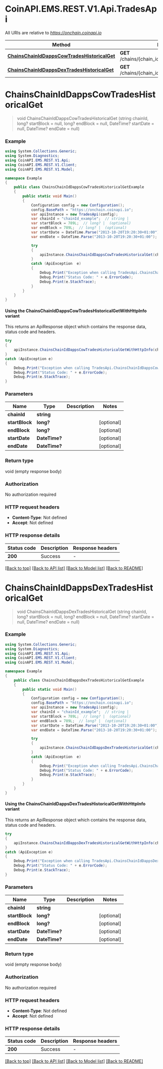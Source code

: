 # CoinAPI.EMS.REST.V1.Api.TradesApi

All URIs are relative to *https://onchain.coinapi.io*

| Method | HTTP request | Description |
|--------|--------------|-------------|
| [**ChainsChainIdDappsCowTradesHistoricalGet**](TradesApi.md#chainschainiddappscowtradeshistoricalget) | **GET** /chains/{chain_id}/dapps/cow/trades/historical |  |
| [**ChainsChainIdDappsDexTradesHistoricalGet**](TradesApi.md#chainschainiddappsdextradeshistoricalget) | **GET** /chains/{chain_id}/dapps/dex/trades/historical |  |

<a name="chainschainiddappscowtradeshistoricalget"></a>
# **ChainsChainIdDappsCowTradesHistoricalGet**
> void ChainsChainIdDappsCowTradesHistoricalGet (string chainId, long? startBlock = null, long? endBlock = null, DateTime? startDate = null, DateTime? endDate = null)



### Example
```csharp
using System.Collections.Generic;
using System.Diagnostics;
using CoinAPI.EMS.REST.V1.Api;
using CoinAPI.EMS.REST.V1.Client;
using CoinAPI.EMS.REST.V1.Model;

namespace Example
{
    public class ChainsChainIdDappsCowTradesHistoricalGetExample
    {
        public static void Main()
        {
            Configuration config = new Configuration();
            config.BasePath = "https://onchain.coinapi.io";
            var apiInstance = new TradesApi(config);
            var chainId = "chainId_example";  // string | 
            var startBlock = 789L;  // long? |  (optional) 
            var endBlock = 789L;  // long? |  (optional) 
            var startDate = DateTime.Parse("2013-10-20T19:20:30+01:00");  // DateTime? |  (optional) 
            var endDate = DateTime.Parse("2013-10-20T19:20:30+01:00");  // DateTime? |  (optional) 

            try
            {
                apiInstance.ChainsChainIdDappsCowTradesHistoricalGet(chainId, startBlock, endBlock, startDate, endDate);
            }
            catch (ApiException  e)
            {
                Debug.Print("Exception when calling TradesApi.ChainsChainIdDappsCowTradesHistoricalGet: " + e.Message);
                Debug.Print("Status Code: " + e.ErrorCode);
                Debug.Print(e.StackTrace);
            }
        }
    }
}
```

#### Using the ChainsChainIdDappsCowTradesHistoricalGetWithHttpInfo variant
This returns an ApiResponse object which contains the response data, status code and headers.

```csharp
try
{
    apiInstance.ChainsChainIdDappsCowTradesHistoricalGetWithHttpInfo(chainId, startBlock, endBlock, startDate, endDate);
}
catch (ApiException e)
{
    Debug.Print("Exception when calling TradesApi.ChainsChainIdDappsCowTradesHistoricalGetWithHttpInfo: " + e.Message);
    Debug.Print("Status Code: " + e.ErrorCode);
    Debug.Print(e.StackTrace);
}
```

### Parameters

| Name | Type | Description | Notes |
|------|------|-------------|-------|
| **chainId** | **string** |  |  |
| **startBlock** | **long?** |  | [optional]  |
| **endBlock** | **long?** |  | [optional]  |
| **startDate** | **DateTime?** |  | [optional]  |
| **endDate** | **DateTime?** |  | [optional]  |

### Return type

void (empty response body)

### Authorization

No authorization required

### HTTP request headers

 - **Content-Type**: Not defined
 - **Accept**: Not defined


### HTTP response details
| Status code | Description | Response headers |
|-------------|-------------|------------------|
| **200** | Success |  -  |

[[Back to top]](#) [[Back to API list]](../README.md#documentation-for-api-endpoints) [[Back to Model list]](../README.md#documentation-for-models) [[Back to README]](../README.md)

<a name="chainschainiddappsdextradeshistoricalget"></a>
# **ChainsChainIdDappsDexTradesHistoricalGet**
> void ChainsChainIdDappsDexTradesHistoricalGet (string chainId, long? startBlock = null, long? endBlock = null, DateTime? startDate = null, DateTime? endDate = null)



### Example
```csharp
using System.Collections.Generic;
using System.Diagnostics;
using CoinAPI.EMS.REST.V1.Api;
using CoinAPI.EMS.REST.V1.Client;
using CoinAPI.EMS.REST.V1.Model;

namespace Example
{
    public class ChainsChainIdDappsDexTradesHistoricalGetExample
    {
        public static void Main()
        {
            Configuration config = new Configuration();
            config.BasePath = "https://onchain.coinapi.io";
            var apiInstance = new TradesApi(config);
            var chainId = "chainId_example";  // string | 
            var startBlock = 789L;  // long? |  (optional) 
            var endBlock = 789L;  // long? |  (optional) 
            var startDate = DateTime.Parse("2013-10-20T19:20:30+01:00");  // DateTime? |  (optional) 
            var endDate = DateTime.Parse("2013-10-20T19:20:30+01:00");  // DateTime? |  (optional) 

            try
            {
                apiInstance.ChainsChainIdDappsDexTradesHistoricalGet(chainId, startBlock, endBlock, startDate, endDate);
            }
            catch (ApiException  e)
            {
                Debug.Print("Exception when calling TradesApi.ChainsChainIdDappsDexTradesHistoricalGet: " + e.Message);
                Debug.Print("Status Code: " + e.ErrorCode);
                Debug.Print(e.StackTrace);
            }
        }
    }
}
```

#### Using the ChainsChainIdDappsDexTradesHistoricalGetWithHttpInfo variant
This returns an ApiResponse object which contains the response data, status code and headers.

```csharp
try
{
    apiInstance.ChainsChainIdDappsDexTradesHistoricalGetWithHttpInfo(chainId, startBlock, endBlock, startDate, endDate);
}
catch (ApiException e)
{
    Debug.Print("Exception when calling TradesApi.ChainsChainIdDappsDexTradesHistoricalGetWithHttpInfo: " + e.Message);
    Debug.Print("Status Code: " + e.ErrorCode);
    Debug.Print(e.StackTrace);
}
```

### Parameters

| Name | Type | Description | Notes |
|------|------|-------------|-------|
| **chainId** | **string** |  |  |
| **startBlock** | **long?** |  | [optional]  |
| **endBlock** | **long?** |  | [optional]  |
| **startDate** | **DateTime?** |  | [optional]  |
| **endDate** | **DateTime?** |  | [optional]  |

### Return type

void (empty response body)

### Authorization

No authorization required

### HTTP request headers

 - **Content-Type**: Not defined
 - **Accept**: Not defined


### HTTP response details
| Status code | Description | Response headers |
|-------------|-------------|------------------|
| **200** | Success |  -  |

[[Back to top]](#) [[Back to API list]](../README.md#documentation-for-api-endpoints) [[Back to Model list]](../README.md#documentation-for-models) [[Back to README]](../README.md)


